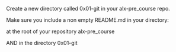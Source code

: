 Create a new directory called 0x01-git in your alx-pre_course repo.



Make sure you include a non empty README.md in your directory:



at the root of your repository alx-pre_course

AND in the directory 0x01-git
